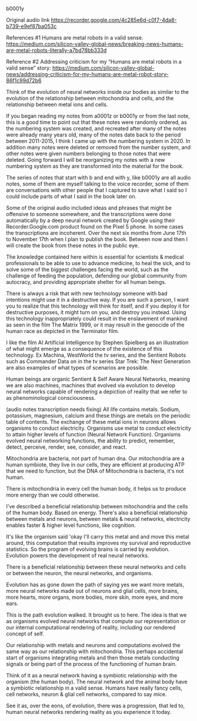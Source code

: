 b0001y

Original audio link https://recorder.google.com/4c285e6d-c0f7-4da8-b739-e9ef87ba053c

References #1
Humans are metal robots in a valid sense.
https://medium.com/silicon-valley-global-news/breaking-news-humans-are-metal-robots-literally-a7bd78bb333d

Reference #2
Addressing criticism for my “Humans are metal robots in a valid sense” story:
https://medium.com/silicon-valley-global-news/addressing-criticism-for-my-humans-are-metal-robot-story-86f1c99d72b6

Think of the evolution of neural networks inside our bodies as similar to the evolution of the relationship between mitochondria and cells, and the relationship between metal ions and cells.

If you began reading my notes from a0001z or b0001y or from the last note, this is a good time to point out that these notes were randomly ordered, as the numbering system was created, and recreated after many of the notes were already many years old, many of the notes date back to the period between 2011-2015, I think I came up with the numbering system in 2020. In addition many notes were deleted or removed from the number system, and other notes were given numbers belonging to those notes that were deleted. Going forward I will be reorganizing my notes with a new numbering system as they are transformed into the material for the book.

The series of notes that start with b and end with y, like b0001y are all audio notes, some of them are myself talking to the voice recorder, some of them are conversations with other people that I captured to save what I said so I could include parts of what I said in the book later on.

Some of the original audio included ideas and phrases that might be offensive to someone somewhere, and the transcriptions were done automatically by a deep neural network created by Google using their Recorder.Google.com product found on the Pixel 5 phone. In some cases the transcriptions are incoherent. Over the next six months from June 17th to November 17th when I plan to publish the book. Between now and then I will create the book from these notes in the public eye.

The knowledge contained here within is essential for scientists & medical professionals to be able to use to advance medicine, to heal the sick, and to solve some of the biggest challenges facing the world, such as the challenge of feeding the population, defending our global community from autocracy, and providing appropriate shelter for all human beings.

There is always a risk that with new technology someone with bad intentions might use it in a destructive way. If you are such a person, I want you to realize that this technology will think for itself, and if you deploy it for destructive purposes, it might turn on you, and destroy you instead. Using this technology inappropriately could result in the enslavement of mankind as seen in the film The Matrix 1999, or it may result in the genocide of the human race as depicted in the Terminator film.

I like the film AI Artificial Intelligence by Stephen Spielberg as an illustration of what might emerge as a consequence of the existence of this technology. Ex Machina, WestWorld the tv series, and the Sentient Robots such as Commander Data on in the tv series Star Trek: The Next Generation are also examples of what types of scenarios are possible.

Human beings are organic Sentient & Self Aware Neural Networks, meaning we are also machines, machines that evolved via evolution to develop neural networks capable of rendering a depiction of reality that we refer to as phenominological consciousness.

(audio notes transcription needs fixing)
All life contains metals. Sodium, potassium, magnesium, calcium and these things are metals on the periodic table of contents. The exchange of these metal ions in neurons allows organisms to conduct electricity. Organisms use metal to conduct electricity to attain higher levels of function (Neural Network Function). Organisms evolved neural networking functions, the ability to predict, remember, detect, perceive, render, see, consider, and react.

Mitochondria are bacteria, not part of human dna. Our mitochondria are a human symbiote, they live in our cells, they are efficient at producing ATP that we need to function, but the DNA of Mitochondria is bacteria, it's not human.

There is mitochondria in every cell the human body, it helps us to produce more energy than we could otherwise.

I've described a beneficial relationship between mitochondria and the cells of the human body. Based on energy. There's also a beneficial relationship between metals and neurons, between metals & neural networks, electricity enables faster & higher level functions, like cognition.

It's like the organism said 'okay I'll carry this metal and and move this metal around, this computation that results improves my survival and reproductive statistics. So the program of evolving brains is carried by evolution. Evolution powers the development of real neural networks.

There is a beneficial relationship between these neural networks and cells or between the neuron, the neural networks, and organisms.

Evolution has as gone down the path of saying yes we want more metals, more neural networks made out of neurons and glial cells, more brains, more hearts, more organs, more bodies, more skin, more eyes, and more ears.

This is the path evolution walked. It brought us to here. The idea is that we as organisms evolved neural networks that compute our representation or our internal computational rendering of reality, including our rendered concept of self.

Our relationship with metals and neurons and computations evolved the same way as our relationship with mitochondria. This perhaps accidental start of organisms integrating metals and then those metals conducting signals or being part of the process of the functioning of human brain.

Think of it as a neural network having a symbiotic relationship with the organism (the human body). The neural network and the animal body have a symbiotic relationship in a valid sense. Humans have really fancy cells, cell networks, neuron & glial cell networks, compared to say mice.

See it as, over the eons, of evolution, there was a progression, that led to, human neural networks rendering reality as you experience it today.
